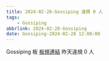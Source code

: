```yaml
---
title: 2024-02-28-Gossiping 違規 0 人
tags:
    - Gossiping
abbrlink: 2024-02-28-Gossiping
date: Gossiping-2024-02-28 12:00:00
---
```

Gossiping 板 [板規連結](https://www.ptt.cc/bbs/Gossiping/M.1637425085.A.07D.html)
昨天違規 0 人
